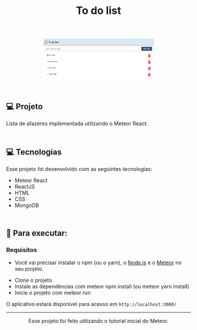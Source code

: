 # <br><p align="center"> To do list </p>
<br>

<p align="center">
  <img alt="jogo da velha" src="./images/interface.png" width="60%">
</p>
<br>



## 💻 Projeto

Lista de afazeres implementada utilizando o Meteor React.




## <br>💻 Tecnologias

Esse projeto foi desenvolvido com as seguintes tecnologias:

- Meteor React
- ReactJS
- HTML
- CSS
- MongoDB



 
## <br>🚀 Para executar:

### Requisitos

- Você vai precisar instalar o npm (ou o yarn), o [Node.js](https://nodejs.org/en/download/) e o [Meteor](https://www.meteor.com/developers/install) no seu projeto.

* Clone o projeto
* Instale as dependências com meteor npm install (ou meteor yarn install)
* Inicie o projeto com meteor run


O aplicativo estará disponível para acesso em `http://localhost:3000/`



-----------------------------------------------------------------

<div align="center">Esse projeto foi feito utilizando o tutorial inicial do Meteor.</div>